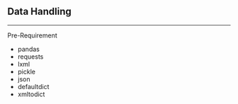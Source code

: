 ## Data Handling
---

Pre-Requirement

- pandas
- requests
- lxml
- pickle
- json
- defaultdict
- xmltodict


